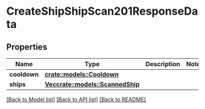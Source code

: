 # CreateShipShipScan201ResponseData

## Properties

Name | Type | Description | Notes
------------ | ------------- | ------------- | -------------
**cooldown** | [**crate::models::Cooldown**](Cooldown.md) |  | 
**ships** | [**Vec<crate::models::ScannedShip>**](ScannedShip.md) |  | 

[[Back to Model list]](../README.md#documentation-for-models) [[Back to API list]](../README.md#documentation-for-api-endpoints) [[Back to README]](../README.md)


